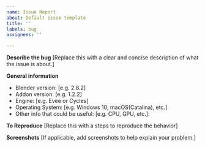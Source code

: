 ```yaml
---
name: Issue Report
about: Default issue template
title: ''
labels: bug
assignees: ''

---
```


**Describe the bug**
[Replace this with a clear and concise description of what the issue is about.]

**General information**
- Blender version: [e.g. 2.8.2]
- Addon version: [e.g. 1.2.2]
- Engine: [e.g. Evee or Cycles]
- Operating System: [e.g. Windows 10, 	macOS(Catalina), etc.]
- Other info that could be useful: [e.g. CPU, GPU, etc.]: 

**To Reproduce**
[Replace this with a steps to reproduce the behavior]

**Screenshots**
[If applicable, add screenshots to help explain your problem.]
